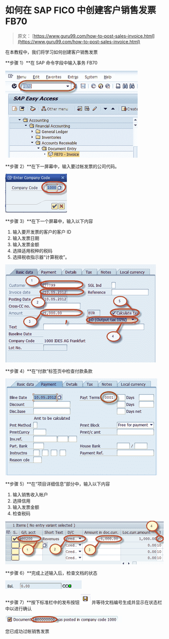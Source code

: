 # 如何在 SAP FICO 中创建客户销售发票 FB70

> 原文： [https://www.guru99.com/how-to-post-sales-invoice.html](https://www.guru99.com/how-to-post-sales-invoice.html)

在本教程中，我们将学习如何创建客户销售发票

**步骤 1）**在 SAP 命令字段中输入事务 FB70

![How to Create Customer Sales Invoice FB70 in SAP FICO](img/4ecc597ce935fa8ce5027441b77d4a59.png)

**步骤 2）**在下一屏幕中，输入要过帐发票的公司代码。

![How to Create Customer Sales Invoice FB70 in SAP FICO](img/4ec2bb8a73995ee3162b90dc43bf7df0.png)

**步骤 3）**在下一个屏幕中，输入以下内容

1.  输入要开发票的客户的客户 ID
2.  输入发票日期
3.  输入发票金额
4.  选择适用税种的税码
5.  选择税收指示器“计算税收”。

![How to Create Customer Sales Invoice FB70 in SAP FICO](img/a9c3c5f0e5351bdafc85d4b62bc84707.png)

**步骤 4）**在“付款”标签页中检查付款条款

![How to Create Customer Sales Invoice FB70 in SAP FICO](img/a93cfcdec8e83aafba89b43e5b3a6634.png)

**步骤 5）**在“项目详细信息”部分中，输入以下内容

1.  输入销售收入帐户
2.  选择信用
3.  输入发票金额
4.  检查税码

![How to Create Customer Sales Invoice FB70 in SAP FICO](img/3496ec8060bce6e6410f5ab2858cc411.png)

**步骤 6）**完成上述输入后，检查文档的状态

![How to Create Customer Sales Invoice FB70 in SAP FICO](img/b69646245fe5f94d00cc711c3a126670.png)

**步骤 7）**按下标准栏中的发布按钮 ![How to Create Customer Sales Invoice FB70 in SAP FICO](img/e709463b641c0174079b90dd2e192fdf.png) 并等待文档编号生成并显示在状态栏中以进行确认

![How to Create Customer Sales Invoice FB70 in SAP FICO](img/e8e7ee96e204cc1b55cc148e2e898bff.png)

您已成功过帐销售发票